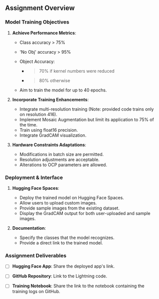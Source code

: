## Assignment Overview

### Model Training Objectives

1. **Achieve Performance Metrics**:
    - Class accuracy > 75%
    - 'No Obj' accuracy > 95%
    - Object Accuracy:
        * > 70% if kernel numbers were reduced
        * > 80% otherwise

    - Aim to train the model for up to 40 epochs.

2. **Incorporate Training Enhancements**:
    - Integrate multi-resolution training (Note: provided code trains only on resolution 416).
    - Implement Mosaic Augmentation but limit its application to 75% of the time.
    - Train using float16 precision.
    - Integrate GradCAM visualization.

3. **Hardware Constraints Adaptations**:
    - Modifications in batch size are permitted.
    - Resolution adjustments are acceptable.
    - Alterations to OCP parameters are allowed.

### Deployment & Interface

1. **Hugging Face Spaces**:
    - Deploy the trained model on Hugging Face Spaces.
    - Allow users to upload custom images.
    - Provide sample images from the existing dataset.
    - Display the GradCAM output for both user-uploaded and sample images.

2. **Documentation**:
    - Specify the classes that the model recognizes.
    - Provide a direct link to the trained model.

### Assignment Deliverables

- [ ] **Hugging Face App**: Share the deployed app's link.
- [ ] **GitHub Repository**: Link to the Lightning code.
- [ ] **Training Notebook**: Share the link to the notebook containing the training logs on GitHub.

